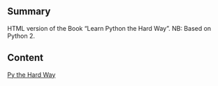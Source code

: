 ## Summary

 HTML version of the Book “Learn Python the Hard Way”. NB:
Based on Python 2. 

## Content

[Py the Hard Way](http://bit.ly/PyTheHardWay)
